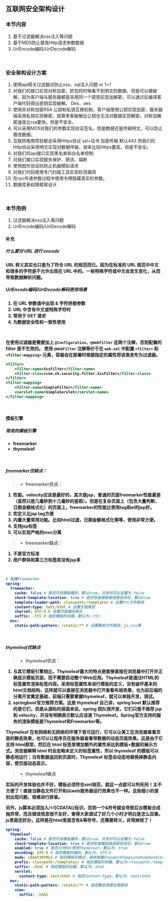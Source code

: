 ## 互联网安全架构设计

### 本节内容

1. 基于过滤器解决xss注入等问题
2. 基于MD5防止篡改Http请求参数数据
4. UrlEncode编码/UrlDecode解码

<br>

### 安全架构设计方案

1. 使用api网关过滤器对防止xss、sql注入问题  <script>alert('ssss')</script>  or 1=1 
2. 对我们的接口实现对称加密，抓包的时候看不到明文的数据，但是可以被破解，因为客户端与服务器都是采用同一个密钥实现加解密，可以通过反编译客户端代码得出密钥实现破解。 Des、aes
3. 使用非对称加密RSA 公钥和私钥互换机制，客户端使用公钥实现加密，服务器端采用私钥实现解密，就算黑客破解出公钥也无法对数据实现解密。对称加解密速度比rsa要快，但是不安全。
4. 可以采用MD5对我们的参数实现验证签名，但是数据还是传输明文，可以防止篡改数据。
5. 互联网电商项目都会采用Https协议 ssl+证书  加密传输 默认443 而我们的Http协议采用明文实现对数据传输，效率比较Https要高，但是不安全。
6. 对我们的api接口实现黑名单和白名单控制
7. 对我们接口实现服务保护、限流、熔断
8. 使用图形验证码防止机器模拟请求
9. 对我们代码使用专门扫描工具实现检测漏洞
10. 在rpc传递参数过程中使用令牌隐藏真实的参数。
11. 数据库表权限框架设计

<br>


### 本节用例

1. 过滤器解决xss注入等问题
2. UrlEncode编码/UrlDecode解码

<b>


#### 补充

##### 什么要对 URL 进行 encode

URL 转义其实也只是为了符合 URL 的规范而已。因为在标准的 URL 规范中中文和很多的字符是不允许出现在 URL 中的。一些特殊字符或中文会发生变化，从而导致数据解析问题。

##### UrlEncode编码/UrlDecode解码使用场景

1. 在 URL 参数值中出现 & 字符拼接参数
2. URL 中含有中文或特殊字符时
3. 常用于 GET 请求
4. 为数据安全性和一致性使用

<br>


在使用过滤器是需要加上 `@Configuration`、`@WebFilter` 这两个注解，否则配置的 filter 是不生效的。
使用 `@WebFilter` 注解等价于在 `web.xml` 中配置 `<filter>` 和 `<filter-mapping>` 元素，容器会在部署时根据指定的属性将该类发布为过滤器。

```xml
<filter>
	<filter-name>XssFilter</filter-name>
	<filter-class>com.xh.security.filter.XssFilter</filter-class>
</filter>
<filter-mapping>
	<filter-name>SimpleFilter</filter-name>
	<servlet-name>SimpleServlet</servlet-name>
</filter-mapping>
```

<br>


#### 模板引擎

##### 常用的模板引擎

- freemarker
- thymeleaf

<br>


##### freemarker优缺点：

>- freemarker优点：

1. 性能。velocity应该是最好的，其次是jsp，普通的页面freemarker性能最差（虽然只是几毫秒到十几毫秒的差距）。但是在复杂页面上（包含大量判断、日期金额格式化）的页面上，freemarker的性能比使用tag和el的jsp好。
2. 宏定义比jsp tag方便
3. 内置大量常用功能。比如html过滤，日期金额格式化等等，使用非常方便。
4. 支持jsp标签
5. 可以实现严格的mvc分离

>- freemarker缺点：

1. 不是官方标准
2. 用户群体和第三方标签库没有jsp多

<br>

```yaml
# 配置freemarker
spring:
  freemarker:
    cache: false # 是否开启模板缓存，默认true。开发时可以设置为 false
    check-template-location: true # 是否检查模板路径是否存在，默认true
    template-loader-path: classpath:/templates # 设置ftl文件路径
    content-type: text/html # 设置文档类型
    charset: UTF-8 # 设置页面编码格式
    suffix: .ftl # 指定模板的后缀，默认为:.ftl
  mvc:
    static-path-pattern: /static/** # 设置静态文件路径，js,css等
```

<br>


##### thymeleaf优缺点

>- thymeleaf优点：

1. 与其它模板引擎相比，Thymeleaf最大的特点是能够直接在浏览器中打开并正确显示模板页面，而不需要启动整个Web应用。Thymeleaf是通过HTML的标签属性渲染标签内容。采用标签属性来进行模板的定义，没有破坏基本的html文档结构，这样就可以直接在浏览器中打开查看布局效果，也为前后端的分离开发奠定基础，前端只需要掌握thymeleaf，就可以单独开发，测试。
2. springboot官方推荐方案。这是 thymeleaf 自己讲，spring boot 默认推荐的是它们，但是从源码的层面来说，spring 团队很开放，它们只是不推荐 jsp 和 velocity，并没有明确表示默认应该是 Thymeleaf。Spring官方支持的服务的渲染模板是Thymeleaf和Freemarker等。

Thymeleaf 在有网络和无网络的环境下皆可运行，它可以让美工在浏览器查看页面的静态效果，也可以让程序员在服务器查看带数据的动态页面效果。这是由于它支持 html原型，然后在 html 标签里增加额外的属性来达到模板+数据的展示方式。浏览器解释 html 时会忽略未定义的标签属性，所以 thymeleaf 的模板可以静态地运行；当有数据返回到页面时，Thymeleaf 标签会动态地替换掉静态内容，使页面动态显示。


>- thymeleaf缺点

实际的开发体验也并不好，模板必须符合xml规范，就这一点就可以判死刑！太不方便了！直接当静态文件打开和以web服务器运行效果也不一样。这些细小的差别出现问题，很难进行排查。

另外，js脚本必须加入/<![CDATA[/标识，否则一个&符号就会导致后台模板合成抛异常，而且错误信息很不友好，害得大家调试了好几个小时才明白是怎么回事。js里面还好办，这样是在html里面含有&等符号，还需要转义，非常麻烦了！


```yaml
spring:
  thymeleaf:
    cache: false # 是否开启模板缓存，默认true。开发时可以设置为 false
    check-template-location: true # 是否检查模板路径是否存在，默认true
    enabled: true # 是否允许MVC使用Thymeleaf，默认为: true
    encoding: UTF-8 # 指定模板的编码，默认为: UTF-8
    mode: LEGACYHTML5 # 指定模板的模式，具体查看StandardTemplateModeHandlers，默认为: HTML5，LEGACYHTML5关闭严格模式
    prefix: classpath:/templates/ # 指定模板的前缀，默认为:classpath:/templates/
    suffix: .html # 指定模板的后缀，默认为:.html
    servlet:
      content-type: text/html # 指定Content-Type，默认为: text/html
  mvc:
    static-path-pattern: /static/** # 指定静态资源处理路径
    view:
      suffix: .html

```


